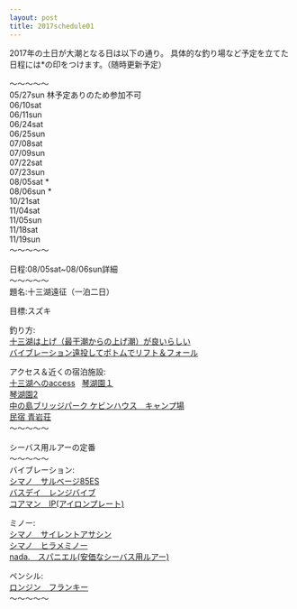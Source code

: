 ```yaml
---
layout: post
title: 2017schedule01
---
```


2017年の土日が大潮となる日は以下の通り。
具体的な釣り場など予定を立てた日程には\*の印をつけます。（随時更新予定）  
  
〜〜〜〜〜  
05/27sun 林予定ありのため参加不可  
06/10sat  
06/11sun  
06/24sat  
06/25sun  
07/08sat  
07/09sun  
07/22sat  
07/23sun  
08/05sat \*  
08/06sun \*  
10/21sat  
11/04sat  
11/05sun  
11/18sat  
11/19sun  
〜〜〜〜〜  


日程:08/05sat~08/06sun詳細  
〜〜〜〜〜  
題名:十三湖遠征（一泊二日）  

目標:スズキ  

釣り方:  
[十三湖は上げ（最干潮からの上げ潮）が良いらしい](https://www.youtube.com/watch?v=ClKuDukaGoI)  
[バイブレーション遠投してボトムでリフト＆フォール](https://www.youtube.com/watch?v=SRd45ypObVk&t=71s)  

アクセス＆近くの宿泊施設:  
[十三湖へのaccess](https://www.google.co.jp/maps/dir/%E9%9D%92%E6%A3%AE%E7%9C%8C%E9%9D%92%E6%A3%AE%E5%B8%82%E9%80%A0%E9%81%93%EF%BC%93%E4%B8%81%E7%9B%AE%EF%BC%94%E2%88%92%EF%BC%91%EF%BC%96+%E9%80%A0%E9%81%93%E5%B0%8F%E5%AD%A6%E6%A0%A1/%E3%80%92037-0403+%E9%9D%92%E6%A3%AE%E7%9C%8C%E4%BA%94%E6%89%80%E5%B7%9D%E5%8E%9F%E5%B8%82%E5%8D%81%E4%B8%89%E6%B7%B1%E6%B4%A5%EF%BC%98%EF%BC%90+%E5%8D%81%E4%B8%89%E9%83%B5%E4%BE%BF%E5%B1%80/@40.905374,140.2788776,10z/data=!4m14!4m13!1m5!1m1!1s0x5f9b9e622c99f8a9:0x8d8b2a47713b3662!2m2!1d140.7856371!2d40.8291232!1m5!1m1!1s0x5f9bc277f9127007:0xe0efb09788274a76!2m2!1d140.3268425!2d41.0312949!5i2)  
[琴湖園１](http://www.aptinet.jp/Detail_display_00000978.html)  
[琴湖園2](http://www.a-bbn.jp/siura/sightseeing6.html)  
[中の島ブリッジパーク ケビンハウス　キャンプ場](http://www.city.goshogawara.lg.jp/16_kanko/nakanoshima/wakimoto.html)  
[民宿 青岩荘](http://www.aptinet.jp/Detail_display_00001174.html)  
〜〜〜〜〜  

シーバス用ルアーの定番  
〜〜〜〜〜  
バイブレーション:  
[シマノ　サルベージ85ES](http://fishing.shimano.co.jp/product/lure/1470)  
[バスデイ　レンジバイブ](http://www.bassday.co.jp/saltwater/)  
[コアマン　IP(アイロンプレート)](http://www.coreman.jp/product/ironplate/) 
  
ミノー:  
[シマノ　サイレントアサシン](http://fishing.shimano.co.jp/product/lure/4234)  
[シマノ　ヒラメミノー](http://fishing.shimano.co.jp/product/lure/3667)  
[nada.　スパニエル(安価なシーバス用ルアー)](http://www.fimosw.com/u/nada/amb8m2yfj6ooy8)
  
ペンシル:  
[ロンジン　フランキー](http://longin.jp/products_franky.html)  
〜〜〜〜〜  
